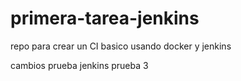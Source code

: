 # primera-tarea-jenkins
repo para crear un CI basico usando docker y jenkins

cambios prueba jenkins prueba 3